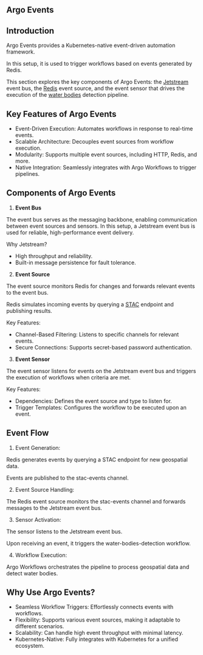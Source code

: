 ## Argo Events

## Introduction

Argo Events provides a Kubernetes-native event-driven automation framework. 

In this setup, it is used to trigger workflows based on events generated by Redis. 

This section explores the key components of Argo Events: the [Jetstream](https://argoproj.github.io/argo-events/eventbus/jetstream/) event bus, the [Redis](https://argoproj.github.io/argo-events/eventsources/setup/redis/) event source, and the event sensor that drives the execution of the [water bodies](https://github.com/eoap/mastering-app-package) detection pipeline.

## Key Features of Argo Events

* Event-Driven Execution: Automates workflows in response to real-time events.
* Scalable Architecture: Decouples event sources from workflow execution.
* Modularity: Supports multiple event sources, including HTTP, Redis, and more.
* Native Integration: Seamlessly integrates with Argo Workflows to trigger pipelines.

## Components of Argo Events

1. **Event Bus**

The event bus serves as the messaging backbone, enabling communication between event sources and sensors. In this setup, a Jetstream event bus is used for reliable, high-performance event delivery.

Why Jetstream?

* High throughput and reliability.
* Built-in message persistence for fault tolerance.

2. **Event Source**

The event source monitors Redis for changes and forwards relevant events to the event bus. 

Redis simulates incoming events by querying a [STAC](https://stacspec.org/en) endpoint and publishing results.

Key Features:

* Channel-Based Filtering: Listens to specific channels for relevant events.
* Secure Connections: Supports secret-based password authentication.

3. **Event Sensor**

The event sensor listens for events on the Jetstream event bus and triggers the execution of workflows when criteria are met.

Key Features:

* Dependencies: Defines the event source and type to listen for.
* Trigger Templates: Configures the workflow to be executed upon an event.

## Event Flow

1. Event Generation:

Redis generates events by querying a STAC endpoint for new geospatial data.

Events are published to the stac-events channel.

2. Event Source Handling:

The Redis event source monitors the stac-events channel and forwards messages to the Jetstream event bus.

3. Sensor Activation:

The sensor listens to the Jetstream event bus.

Upon receiving an event, it triggers the water-bodies-detection workflow.

4. Workflow Execution:

Argo Workflows orchestrates the pipeline to process geospatial data and detect water bodies.

## Why Use Argo Events?

* Seamless Workflow Triggers: Effortlessly connects events with workflows.
* Flexibility: Supports various event sources, making it adaptable to different scenarios.
* Scalability: Can handle high event throughput with minimal latency.
* Kubernetes-Native: Fully integrates with Kubernetes for a unified ecosystem.